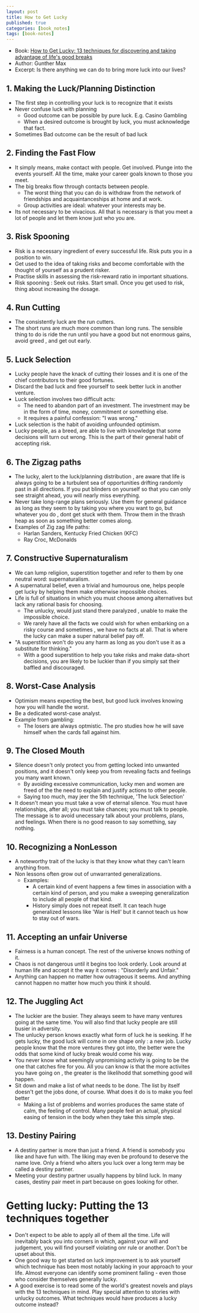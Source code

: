 ```yaml
---
layout: post
title: How to Get Lucky
published: true
categories: [book_notes]
tags: [book-notes]
---
```




* Book: [How to Get Lucky: 13 techniques for discovering and taking advantage of life's good breaks](https://www.amazon.com/How-Get-Lucky-techniques-discovering-ebook/dp/B003XRDBYY?ie=UTF8&ref_=dp_kinw_strp_1)
* Author: Gunther Max
* Excerpt:  Is there anything we can do to bring more luck into our lives? 



## 1. Making the Luck/Planning Distinction

* The first step in controlling your luck is to recognize that it exists
* Never confuse luck with planning
	* Good outcome can be possible by pure luck. E.g. Casino Gambling 
	* When a desired outcome is brought by luck, you must acknowledge that fact.
* Sometimes Bad outcome can be the result of bad luck

## 2. Finding the Fast Flow

* It simply means, make contact with people. Get involved. Plunge into the events yourself. All the time, make your career goals known to those you meet.
* The big breaks flow through contacts between people. 
	* The worst thing that you can do is withdraw from the network of friendships and acquaintanceships	at home and at work. 
	* Group activities are ideal: whatever your interests may be. 
* Its not necessary to be vivacious. All that is necessary is that you meet a lot of people and let them know just who you are. 

## 3. Risk Spooning

* Risk is a necessary ingredient of every successful life. Risk puts you in a position to win. 
* Get used to the idea of taking risks and become comfortable with the thought of yourself as a prudent risker. 
* Practise skills in assessing the risk-reward ratio in important situations. 
* Risk spooning : Seek out risks. Start small. Once you get used to risk, thing about increasing the dosage.

## 4. Run Cutting

* The consistently luck are the run cutters. 
* The short runs are much more common than long runs. The sensible thing to do is ride the run until you have a good but not enormous gains, avoid greed , and get out early.

## 5. Luck Selection

* Lucky people have the knack of cutting their losses and it is one of the chief contributors to their good fortunes.
* Discard the bad luck and free yourself to seek better luck in another venture. 
* Luck selection involves two difficult acts:
	* The need to abandon part of an investment. The investment may be in the form of time, money, commitment or something else. 
	* It requires a painful confession: "I was wrong."
* Luck selection is the habit of avoiding unfounded optimism. 
* Lucky people, as a breed, are able to live with knowledge that some decisions will turn out wrong. This is the part of their general habit of accepting risk. 	

## 6. The Zigzag paths

* The lucky, alert to the luck/planning distribution , are aware that life is always going to be a turbulent sea of opportunities drifting randomly past in all directions. If you put blinders on yourself so that you can only see straight ahead, you will nearly miss everything.
* Never take long-range plans seriously. Use them for general guidance as long as they seem to by taking you where you want to go, but whatever you do , dont get stuck with them. Throw them in the thrash heap as soon as something better comes along. 
* Examples of Zig zag life paths: 
	* Harlan Sanders, Kentucky Fried Chicken (KFC)
	* Ray Croc, McDonalds	 


## 7. Constructive Supernaturalism

* We can lump religiion, superstition together and refer to them by one neutral word: supernaturalism.
* A supernatural belief, even a trivial and humourous one, helps people get lucky by helping them make otherwise impossible choices.
* Life is full of situations in which you must choose among alternatives but lack any rational basis for choosing. 
	* The unlucky, would just stand there paralyzed , unable to make the impossible choice. 
	* We rarely have all the facts we could wish for when embarking on a risky course and sometimes , we have no facts at all. That is where the lucky can 	make a super natural belief pay off. 
* "A superstition won't do you any harm as long as you don't use it as a substitute for thinking."
	* With a good superstition to help you take risks and make data-short decisions, you are likely to be luckier than if you simply sat their baffled and discouraged.	

## 8. Worst-Case Analysis

* Optimism means expecting the best, but good luck involves knowing how you will handle the worst. 
* Be a dedicated worst-case analyst.  
* Example from gambling: 
	* The losers are always optmistic. The pro studies how he will save himself when the cards fall against him. 

## 9. The Closed Mouth

* Silence doesn't only protect you from getting locked into unwanted positions, and it doesn't only keep you from revealing facts and feelings you many want known. 
	* By avoiding excessive communication, lucky men and women are freed of the the need to explain and justify actions to other people.
	* Saying too much, may jeer the 5th technique, 'The luck Selection'
* It doesn't mean you must take a vow of eternal silence. You must have relationships, after all; you must take chances; you must talk to people. The message is to avoid unecessary talk about your problems, plans, and feelings. When there is no good reason to say something, say nothing.


## 10. Recognizing a NonLesson

* A noteworthy trait of the lucky is that they know what they can't learn anything from. 
* Non lessons often grow out of unwarranted generalizations. 
	* Examples: 
		* A certain kind of event happens a few times in association with a certain kind of person, and you make a sweeping generalization to include all people of that kind. 
		* History simply does not repeat itself. It can teach huge generalized lessons like 'War is Hell' but it cannot teach us how to stay out of wars. 

## 11. Accepting an unfair Universe

* Fairness is a human concept. The rest of the universe knows nothing of it. 
* Chaos is not dangerous until it begins too look orderly. Look around at human life and accept it the way it comes : "Disorderly and Unfair." 
* Anything can happen no matter how outrageous it seems. And anything cannot happen no matter how much you think it should. 

## 12. The Juggling Act

* The luckier are the busier. They always seem to have many ventures going at the same time. You will also find that lucky people are still busier in adversity. 
* The unlucky person knows exactly what form of luck he is seeking. If he gets lucky, the good luck will come in one shape only : a new job. Lucky people know that the more ventures they got into, the better were the odds that some kind of lucky break would come his way. 
* You never know what seemingly unpromising activity is going to be the one that catches fire for you. All you can know is that the more activites you have going on , the greater is the likelihodd that something good will happen. 
* Sit down and make a list of what needs to be done. The list by itself doesn't get the jobs done, of course. What does it do is to make you feel better
	* Making a list of problems and worries produces the same state of calm, the feeling of control. Many people feel an actual, physical easing of tension in the body when they take this simple step. 	


## 13. Destiny Pairing

* A destiny partner is more than just a friend. A friend is somebody you like and have fun with. The liking may even be profound to deserve the name love. Only a friend who alters you luck over a long term may be called a destiny partner. 
* Meeting your destiny partner usually happens by blind luck. In many cases, destiny pair meet in part because on goes looking for other. 


# Getting lucky: Putting the 13 techniques together

* Don't expect to be able to apply all of them all the time. Life will inevitably back you into corners in which, against your will and judgement, you will find yourself violating onr rule or another. Don't be upset about this. 
* One good way to get started on luck improvement is to ask yourself which technique has been most notably lacking in your approach to your life. Almost everyone can identify some prominent failing - even those who consider themselves generally lucky. 
* A good exercise is to read some of the world's greatest novels and plays with the 13 techniques in mind. Play special attention to stories with unlucky outcomes. What techniques would have produces a lucky outcome instead? 

